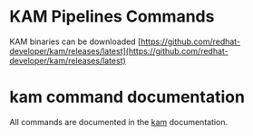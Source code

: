 # KAM Pipelines Commands

KAM binaries can be downloaded [https://github.com/redhat-developer/kam/releases/latest](https://github.com/redhat-developer/kam/releases/latest)

# kam command documentation

All commands are documented in the [kam](./kam.md) documentation.
